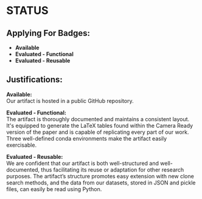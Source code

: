 # STATUS

## Applying For Badges:

- **Available**
- **Evaluated - Functional**
- **Evaluated - Reusable**

## Justifications:

**Available:**  
Our artifact is hosted in a public GitHub repository.

**Evaluated - Functional:**  
The artifact is thoroughly documented and maintains a consistent layout. It's equipped to generate the LaTeX tables found within the Camera Ready version of the paper and is capable of replicating every part of our work. Three well-defined conda environments make the artifact easily exercisable.

**Evaluated - Reusable:**  
We are confident that our artifact is both well-structured and well-documented, thus facilitating its reuse or adaptation for other research purposes. The artifact’s structure promotes easy extension with new clone search methods, and the data from our datasets, stored in JSON and pickle files, can easily be read using Python.
